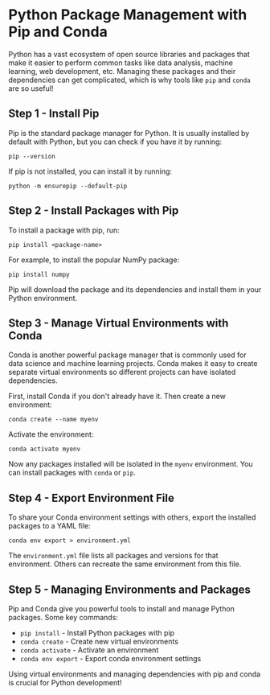 # Python Package Management with Pip and Conda

Python has a vast ecosystem of open source libraries and packages that make it easier to perform common tasks like data analysis, machine learning, web development, etc. Managing these packages and their dependencies can get complicated, which is why tools like `pip` and `conda` are so useful!

## Step 1 - Install Pip

Pip is the standard package manager for Python. It is usually installed by default with Python, but you can check if you have it by running:

```
pip --version
``` 

If pip is not installed, you can install it by running:

```
python -m ensurepip --default-pip
```

## Step 2 - Install Packages with Pip

To install a package with pip, run:

```
pip install <package-name>
```

For example, to install the popular NumPy package:

```
pip install numpy
```

Pip will download the package and its dependencies and install them in your Python environment.

## Step 3 - Manage Virtual Environments with Conda

Conda is another powerful package manager that is commonly used for data science and machine learning projects. Conda makes it easy to create separate virtual environments so different projects can have isolated dependencies.

First, install Conda if you don't already have it. Then create a new environment:

```
conda create --name myenv
```

Activate the environment:

```
conda activate myenv
```

Now any packages installed will be isolated in the `myenv` environment. You can install packages with `conda` or `pip`.

## Step 4 - Export Environment File

To share your Conda environment settings with others, export the installed packages to a YAML file:

```
conda env export > environment.yml
```

The `environment.yml` file lists all packages and versions for that environment. Others can recreate the same environment from this file.

## Step 5 - Managing Environments and Packages

Pip and Conda give you powerful tools to install and manage Python packages. Some key commands:

- `pip install` - Install Python packages with pip
- `conda create` - Create new virtual environments 
- `conda activate` - Activate an environment
- `conda env export` - Export conda environment settings

Using virtual environments and managing dependencies with pip and conda is crucial for Python development!